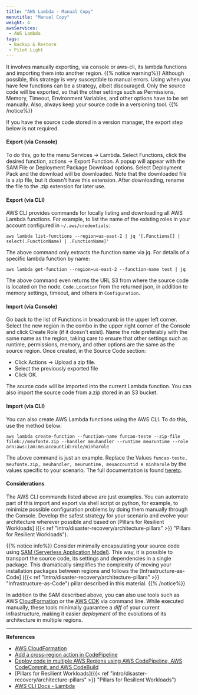 ```yaml
---
title: "AWS Lambda - Manual Copy"
menutitle: "Manual Copy"
weight: 4
awsServices: 
 - AWS Lambda
tags:
 - Backup & Restore
 - Pilot Light
---
```


It involves manually exporting, via console or aws-cli, its lambda functions and importing them into another region.
{{% notice warning%}}
Although possible, this strategy is very susceptible to manual errors. Using when you have few functions can be a strategy, albeit discouraged. Only the source code will be exported, so that the other settings such as Permissions, Memory, Timeout, Environment Variables, and other options have to be set manually. Also, always keep your source code in a versioning tool.
{{% /notice%}}

If you have the source code stored in a version manager, the export step below is not required.

#### Export (via Console)

To do this, go to the menu Services -> Lambda. Select Functions, click the desired function, actions -> Export Function. A popup will appear with the SAM File or Deployment Package Download options. Select Deployment Pack and the download will be downloaded. Note that the downloaded file is a zip file, but it doesn't have this extension. After downloading, rename the file to the .zip extension for later use.

#### Export (via CLI)

AWS CLI provides commands for locally listing and downloading all AWS Lambda functions. For example, to list the name of the existing roles in your account configured in `~/.aws/credentials`:

    aws lambda list-functions --region=us-east-2 | jq '[.Functions[] | select(.FunctionName) | .FunctionName]'

The above command only extracts the function name via jq. For details of a specific lambda function by name:

    aws lambda get-function --region=us-east-2 --function-name test | jq

The above command even returns the URL S3 from where the source code is located on the node. `Code.Location` from the returned json, in addition to memory settings, timeout, and others in `Configuration`.

#### Import (via Console)

Go back to the list of Functions in breadcrumb in the upper left corner. Select the new region in the combo in the upper right corner of the Console and click Create Role (if it doesn't exist). Name the role preferably with the same name as the region, taking care to ensure that other settings such as runtime, permissions, memory, and other options are the same as the source region. Once created, in the Source Code section:

*   Click Actions -> Upload a zip file.
*   Select the previously exported file
*   Click OK.

The source code will be imported into the current Lambda function. You can also import the source code from a.zip stored in an S3 bucket.

#### Import (via CLI)

You can also create AWS Lambda functions using the AWS CLI. To do this, use the method below:

    aws lambda create-function --function-name funcao-teste --zip-file fileb://meufonte.zip --handler meuhandler --runtime meuruntime --role arn:aws:iam:meuaccountid:role/minharole

The above command is just an example. Replace the Values `funcao-teste, meufonte.zip, meuhandler, meuruntime, meuaccountid e minharole` by the values specific to your scenario. The full documentation is found [hereto](https://docs.aws.amazon.com/pt_br/lambda/latest/dg/gettingstarted-awscli.html).

#### Considerations

The AWS CLI commands listed above are just examples. You can automate part of this import and export via shell script or python, for example, to minimize possible configuration problems by doing them manually through the Console. Develop the safest strategy for your scenario and evolve your architecture wherever possible and based on [Pillars for Resilient Workloads] ({{< ref "intro/disaster-recovery/architecture-pillars" >}} "Pillars for Resilient Workloads").

{{% notice info%}}
Consider minimally encapsulating your source code using [SAM (Serverless Application Model)](https://aws.amazon.com/serverless/sam/). This way, it is possible to transport the source code, its settings and dependencies in a single package. This dramatically simplifies the complexity of moving your installation packages between regions and follows the [Infrastructure-as-Code] ({{< ref "intro/disaster-recovery/architecture-pillars" >}} "Infrastructure-as-Code") pillar described in this material.
{{% /notice%}}

In addition to the SAM described above, you can also use tools such as AWS [CloudFormation](https://aws.amazon.com/cloudformation/) or the [AWS CDK](https://aws.amazon.com/cdk/) via command line. While executed manually, these tools minimally guarantee a *diff* of your current infrastructure, making it easier *deployment* of the evolutions of its architecture in multiple regions.

---

**References**

- [AWS CloudFormation](https://aws.amazon.com/pt/cloudformation/)
- [Add a cross-region action in CodePipeline](https://docs.aws.amazon.com/pt_br/codepipeline/latest/userguide/actions-create-cross-region.html)
- [Deploy code in multiple AWS Regions using AWS CodePipeline, AWS CodeCommit, and AWS CodeBuild](https://docs.aws.amazon.com/prescriptive-guidance/latest/patterns/deploy-code-in-multiple-aws-regions-using-aws-codepipeline-aws-codecommit-and-aws-codebuild.html)
- [Pillars for Resilient Workloads]({{< ref "intro/disaster-recovery/architecture-pillars" >}} "Pillars for Resilient Workloads")
- [AWS CLI Docs - Lambda](https://docs.aws.amazon.com/lambda/latest/dg/gettingstarted-awscli.html)
